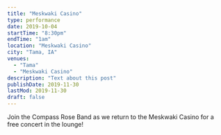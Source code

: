 ```yaml
---
title: "Meskwaki Casino"
type: performance
date: 2019-10-04
startTime: "8:30pm"
endTime: "1am"
location: "Meskwaki Casino"
city: "Tama, IA"
venues:
  - "Tama"
  - "Meskwaki Casino"
description: "Text about this post"
publishDate: 2019-11-30
lastMod: 2019-11-30
draft: false
---
```

Join the Compass Rose Band as we return to the Meskwaki Casino for a free concert in the lounge!
